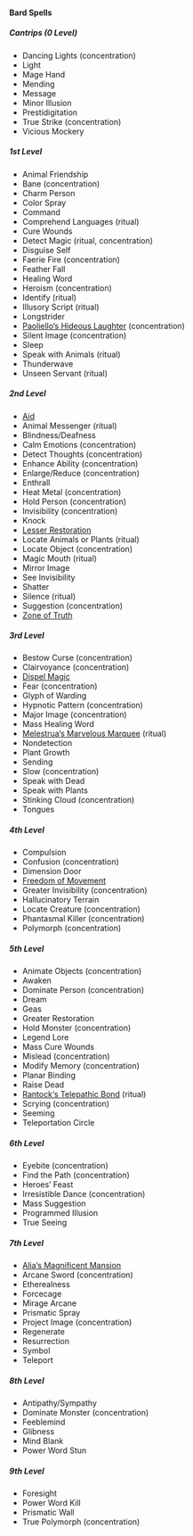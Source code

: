 #### Bard Spells
<!-- Since Bards have ritual casting, all ritual spells are marked as such. -->

##### Cantrips (0 Level)

- Dancing Lights (concentration)
- Light
- Mage Hand
- Mending
- Message
- Minor Illusion
- Prestidigitation
- True Strike (concentration)
- Vicious Mockery

##### 1st Level

- Animal Friendship
- Bane (concentration)
- Charm Person
- Color Spray
- Command
- Comprehend Languages (ritual)
- Cure Wounds
- Detect Magic (ritual, concentration)
- Disguise Self
- Faerie Fire (concentration)
- Feather Fall
- Healing Word
- Heroism (concentration)
- Identify (ritual)
- Illusory Script (ritual)
- Longstrider
- [Paoliello‘s Hideous Laughter](#Paoliellos_Hideous_Laughter_paoliellos_hideous_laughter) <!-- previously "Hideous Laughter" --> (concentration)
- Silent Image (concentration)
- Sleep
- Speak with Animals (ritual)
- Thunderwave
- Unseen Servant (ritual)

##### 2nd Level

- [Aid](#Aid_aid)
- Animal Messenger (ritual)
- Blindness/Deafness
- Calm Emotions (concentration)
- Detect Thoughts (concentration)
- Enhance Ability (concentration)
- Enlarge/Reduce (concentration)
- Enthrall
- Heat Metal (concentration)
- Hold Person (concentration)
- Invisibility (concentration)
- Knock
- [Lesser Restoration](#Lesser_Restoration_lesser_restoration)
- Locate Animals or Plants (ritual)
- Locate Object (concentration)
- Magic Mouth (ritual)
- Mirror Image
- See Invisibility
- Shatter
- Silence (ritual)
- Suggestion (concentration)
- [Zone of Truth](#Zone_of_Truth_zone_of_truth)

##### 3rd Level

- Bestow Curse (concentration)
- Clairvoyance (concentration)
- [Dispel Magic](#Dispel_Magic_dispel_magic)
- Fear (concentration)
- Glyph of Warding
- Hypnotic Pattern (concentration)
- Major Image (concentration)
- Mass Healing Word
- [Melestrua‘s Marvelous Marquee](#Melestruas_Marvelous_Marquee_melestruas_marvelous_marquee) <!-- previously "Tiny Hut" --> (ritual)
- Nondetection
- Plant Growth
- Sending
- Slow (concentration)
- Speak with Dead
- Speak with Plants
- Stinking Cloud (concentration)
- Tongues

##### 4th Level

- Compulsion
- Confusion (concentration)
- Dimension Door
- [Freedom of Movement](#Freedom_of_Movement_freedom_of_movement)
- Greater Invisibility (concentration)
- Hallucinatory Terrain
- Locate Creature (concentration)
- Phantasmal Killer (concentration)
- Polymorph (concentration)

##### 5th Level

- Animate Objects (concentration)
- Awaken
- Dominate Person (concentration)
- Dream
- Geas
- Greater Restoration
- Hold Monster (concentration)
- Legend Lore
- Mass Cure Wounds
- Mislead (concentration)
- Modify Memory (concentration)
- Planar Binding
- Raise Dead
- [Rantock‘s Telepathic Bond](#Rantocks_Telepathic_Bond_rantocks_telepathic_bond) <!-- previously "Telepathic Bond" --> (ritual)
- Scrying (concentration)
- Seeming
- Teleportation Circle

##### 6th Level

- Eyebite (concentration)
- Find the Path (concentration)
- Heroes’ Feast
- Irresistible Dance <!-- Might be renamed --> (concentration)
- Mass Suggestion
- Programmed Illusion
- True Seeing

##### 7th Level

- [Alia‘s Magnificent Mansion](#Alias_Magnificent_Mansion_alias_magnificent_mansion) <!-- previously "Magnificent Mansion" -->
- Arcane Sword <!-- Might be renamed --> (concentration)
- Etherealness
- Forcecage
- Mirage Arcane
- Prismatic Spray
- Project Image (concentration)
- Regenerate
- Resurrection
- Symbol
- Teleport

##### 8th Level

- Antipathy/Sympathy
- Dominate Monster (concentration)
- Feeblemind
- Glibness
- Mind Blank
- Power Word Stun

##### 9th Level

- Foresight
- Power Word Kill
- Prismatic Wall
- True Polymorph (concentration)
